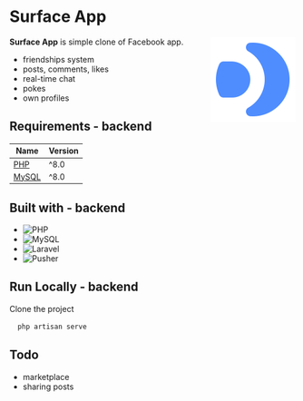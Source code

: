 # Surface App

<img align="right" src="/public/Logo.svg" height="150px" alt="Surface App Logo">

**Surface App** is simple clone of Facebook app.

-   friendships system
-   posts, comments, likes
-   real-time chat
-   pokes
-   own profiles

## Requirements - backend

| Name                            | Version |
| ------------------------------- | ------- |
| [PHP](https://www.php.net/)     | ^8.0    |
| [MySQL](https://www.mysql.com/) | ^8.0    |

## Built with - backend

-   ![PHP](https://img.shields.io/static/v1?style=for-the-badge&message=PHP&color=777BB4&logo=PHP&logoColor=FFFFFF&label=)
-   ![MySQL](https://img.shields.io/static/v1?style=for-the-badge&message=MySQL&color=4479A1&logo=MySQL&logoColor=FFFFFF&label=)
-   ![Laravel](https://img.shields.io/static/v1?style=for-the-badge&message=Laravel&color=FF2D20&logo=Laravel&logoColor=FFFFFF&label=)
-   ![Pusher](https://img.shields.io/static/v1?style=for-the-badge&message=Pusher&color=300D4F&logo=Pusher&logoColor=FFFFFF&label=)

## Run Locally - backend

Clone the project

```bash
  php artisan serve
```

## Todo

-   marketplace
-   sharing posts
